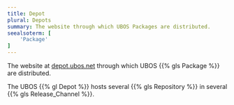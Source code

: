 ```yaml
---
title: Depot
plural: Depots
summary: The website through which UBOS Packages are distributed.
seealsoterm: [
    'Package'
]
---
```


The website at [depot.ubos.net](http://depot.ubos.net/) through which UBOS
{{% gls Package %}} are distributed.

The UBOS {{% gl Depot %}} hosts several {{% gls Repository %}} in several
{{% gls Release_Channel %}}.
